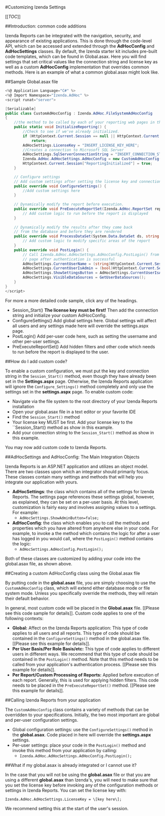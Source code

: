 #Customizing Izenda Settings

[[_TOC_]]

##Introduction: common code additions

Izenda Reports can be integrated with the navigation, security, and appearance of existing applications. This is done through the code-level API, which can be accessed and extended through the **AdHocConfig** and **AdHocSettings** classes. By default, the Izenda starter kit includes pre-built code templates, which can be found in Global.asax. Here you will find settings that set critical values like the connection string and license key as well as a custom **AdHocConfig** implementation that overrides common methods. Here is an example of what a common global.asax might look like. 

##Sample Global.asax file

``` c#
<%@ Application Language="C#" %>
<%@ Import Namespace="Izenda.AdHoc" %>
<script runat="server">

[Serializable]
public class CustomAdHocConfig : Izenda.AdHoc.FileSystemAdHocConfig
{
    //the method to be called by each of your reporting web pages in the OnPreInit() method. This will instantiate Izenda reports throughout your reporting application.
    public static void InitializeReporting() {
        //Check to see if we've already initialized.
        if (HttpContext.Current.Session == null || HttpContext.Current.Session["ReportingInitialized"] != null)
            return;
        AdHocSettings.LicenseKey = "INSERT_LICENSE_KEY_HERE";
        //Creates a connection to Microsoft SQL Server
        AdHocSettings.SqlServerConnectionString = "INSERT_CONNECTION_STRING_HERE";
        Izenda.AdHoc.AdHocSettings.AdHocConfig = new CustomAdHocConfig();
        HttpContext.Current.Session["ReportingInitialized"] = true;
    }

    // Configure settings
    // Add custom settings after setting the license key and connection string
    public override void ConfigureSettings() {
        //Add custom settings here
    }
    
    // Dynamically modify the report before execution. 
    public override void PreExecuteReportSet(Izenda.AdHoc.ReportSet reportSet) {
        // Add custom logic to run before the report is displayed     
    }
	
    // Dynamically modify the results after they come back 
    // from the database and before they are rendered
    public override void ProcessDataSet(System.Data.DataSet ds, string reportPart) {
        // Add custom logic to modify specific areas of the report
    }
    public override void PostLogin() {
        // Call Izenda.AdHoc.AdHocSettngs.AdHocConfig.PostLogin() from your login
        // page after authentication is successful
        AdHocSettings.CurrentUserName = (string)HttpContext.Current.Session[""UserName"]; //Assumes the authenticated username is stored in a session variable
        AdHocSettings.CurrentUserIsAdmin = (bool)HttpContext.Current.Session["IsAdmin"]; //Assumes the authenticated user's admin status is stored in a session variable
        AdHocSettings.ShowSettingsButton = AdHocSettings.CurrentUserIsAdmin;
        AdHocSettings.VisibleDataSources = GetUserDataSources();
    }
}
</script>
```

For more a more detailed code sample, click any of the headings.

  * Session_Start() **The license key must be first!** Then add the connection string and initialize your custom AdHocConfig.
  * ConfigureSettings() Add global settings here. Global settings will affect all users and any settings made here will override the settings.aspx page.
  * PostLogin() Add per-user code here, such as setting the username and other per-user settings.
  * PreExecuteReportSet() Add hidden filters and other code which needs to run before the report is displayed to the user.

##How do I add custom code?

To enable a custom configuration, we must put the key and connection string in the ``Session_Start()`` method, even though they have already been set in the **Settings.aspx** page. Otherwise, the Izenda Reports application will ignore the ``Configure_Settings()`` method completely and only use the settings set in the **settings.aspx** page. To enable custom code: 

  * Navigate via the file system to the root directory of your Izenda Reports installation
  * Open your global.asax file in a text editor or your favorite IDE
  * Find the ``Session_Start()`` method
  * Your license key MUST be first. Add your license key to the ``Session_Start() method as show in this example.
  * Add your connection string to the ``Session_Start()`` method as show in this example.

You may now add custom code to Izenda Reports.

##AdHocSettings and AdHocConfig: The Main Integration Objects

Izenda Reports is an ASP.NET application and utilizes an object model. There are two classes upon which an integrator should primarily focus. These classes contain many settings and methods that will help you integrate our application with yours.

  * **AdHocSettings**: the class which contains all of the settings for Izenda Reports. The settings page references these settings global, however, as explained, they can be set on a per-user basis. At this level, customization is fairly easy and involves assigning values to a settings. For example:
    * ``AdHocSettings.ShowAdminButton=false;``
  * **AdHocConfig**: the class which enables you to call the methods and properties which you have altered from anywhere else in your code. For example, to invoke a the method which contains the logic for after a user has logged in you would call, where the ``PostLogin()`` method contains the logic:
    * ``AdHocSettings.AdHocConfig.PostLogin();``

Both of these classes are customized by adding your code into the global.asax file, as shown above.

##Creating a custom AdHocConfig class using the Global.asax file

By putting code in the **global.asax** file, you are simply choosing to use the ``CustomAdHocConfig`` class, which will extend either database mode or file system mode. Unless you specifically override the methods, they will retain their default behavior.

In general, most custom code will be placed in the **Global.asax** file. [[Please see this code sample for details]]. Custom code applies to one of the following contexts:

  * **Global:** Affect on the Izenda Reports application: This type of code applies to all users and all reports. This type of code should be contained in the ``ConfigureSettings()`` method in the global.asax file. [[Please see this example for details]]. 
  * **Per User Basis/Per Role Basis/etc:** This type of code applies to different users in different ways. We recommend that this type of code should be contained in the ``PostLogin()`` method. Note that this method needs to be called from your application's authentication process. [[Please see this example for details]].
  * **Per Report/Custom Processing of Reports:** Applied before execution of each report. Generally, this is used for applying hidden filters. This code needs to be placed in the ``PreExecuteReportSet()`` method. [[Please see this example for details]].

##Calling Izenda Reports from your application

The ``CustomAdHocConfig`` class contains a variety of methods that can be overridden to your specifications. Initially, the two most important are global and per-user configuration settings.

  * Global configuration settings: use the ``ConfigureSettings()`` method in the **global.asax**. Code placed in here will override the **settings.aspx** settings.
  * Per-user settings: place your code in the ``PostLogin()`` method and invoke this method from your application by calling:
    * ``Izenda.AdHoc.AdHocSettings.AdHocConfig.PostLogin();``

##What if my global.asax is already integrated or I cannot use it?

In the case that you will not be using the **global.asax** file or that you are using a different **global.asax** than Izenda's, you will need to make sure that you set the license key before invoking any of the configuration methods or settings in Izenda Reports. You can set the license key with:

 ``Izenda.AdHoc.AdHocSettings.LicenseKey = \[key here\];``

We recommend setting this at the start of the user's session.